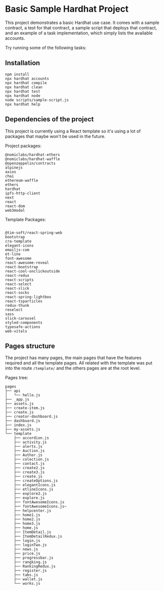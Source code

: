 # Basic Sample Hardhat Project

This project demonstrates a basic Hardhat use case. It comes with a sample contract, a test for that contract, a sample script that deploys that contract, and an example of a task implementation, which simply lists the available accounts.

Try running some of the following tasks:

## Installation

```shell
npm install
npx hardhat accounts
npx hardhat compile
npx hardhat clean
npx hardhat test
npx hardhat node
node scripts/sample-script.js
npx hardhat help
```

## Dependencies of the project

This project is currently using a React template so it's using a lot of packages that maybe won't be used in the future.

Project packages:

```
@nomiclabs/hardhat-ethers
@nomiclabs/hardhat-waffle
@openzeppelin/contracts
alpinejs
axios
chai
ethereum-waffle
ethers
hardhat
ipfs-http-client
next
react
react-dom
web3modal
```

Template Packages:

```

@tim-soft/react-spring-web
bootstrap
cra-template
elegant-icons
emailjs-com
et-line
font-awesome
react-awesome-reveal
react-bootstrap
react-cool-onclickoutside
react-redux
react-scripts
react-select
react-slick
react-socks
react-spring-lightbox
react-tsparticles
redux-thunk
reselect
sass
slick-carousel
styled-components
typesafe-actions
web-vitals

```

## Pages structure

The project has many pages, the main pages that have the features required and all the template pages. All related with the template was put into the route `/template/` and the others pages are at the root level.

Pages tree:

```
pages
├── api
│   └── hello.js
├── _app.js
├── assets.js
├── create-item.js
├── create.js
├── creator-dashboard.js
├── dashboard.js
├── index.js
├── my-assets.js
└── template
    ├── accordion.js
    ├── activity.js
    ├── alerts.js
    ├── Auction.js
    ├── Author.js
    ├── colection.js
    ├── contact.js
    ├── create2.js
    ├── create3.js
    ├── create.js
    ├── createOptions.js
    ├── elegantIcons.js
    ├── etlineIcons.js
    ├── explore2.js
    ├── explore.js
    ├── fontAwesomeIcons.js
    ├── fontAwesomeIcons.js~
    ├── helpcenter.js
    ├── home1.js
    ├── home2.js
    ├── home3.js
    ├── home.js
    ├── ItemDetail.js
    ├── ItemDetailRedux.js
    ├── login.js
    ├── loginTwo.js
    ├── news.js
    ├── price.js
    ├── progressbar.js
    ├── rangking.js
    ├── RankingRedux.js
    ├── register.js
    ├── tabs.js
    ├── wallet.js
    └── works.js
```
